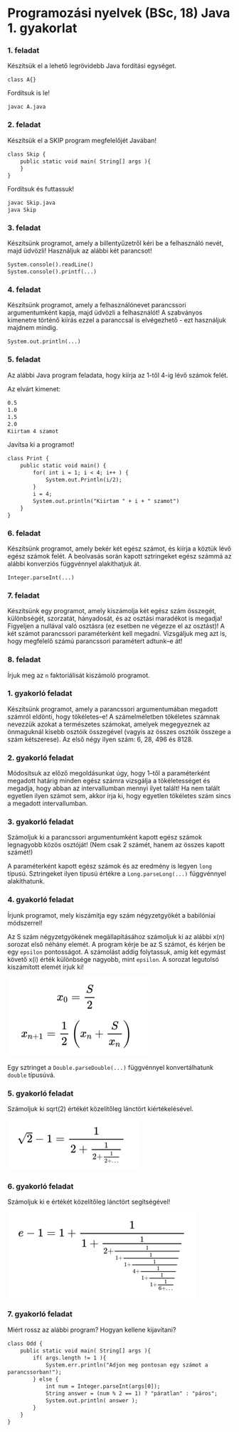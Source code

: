 # Programozási nyelvek (BSc, 18) Java 1. gyakorlat



### 1. feladat

Készítsük el a lehető legrövidebb Java fordítási egységet.

~~~{.java}
class A{}
~~~

Fordítsuk is le!

~~~
javac A.java
~~~

### 2. feladat

Készítsük el a SKIP program megfelelőjét Javában!

~~~{.java}
class Skip {
    public static void main( String[] args ){
    }
}
~~~

Fordítsuk és futtassuk!

~~~
javac Skip.java
java Skip
~~~

### 3. feladat

Készítsünk programot, amely a billentyűzetről kéri be a felhasználó nevét,
majd üdvözli! Használjuk az alábbi két parancsot!

~~~{.java}
System.console().readLine()
System.console().printf(...)
~~~

### 4. feladat

Készítsünk programot, amely a felhasználónevet parancssori argumentumként
kapja, majd üdvözli a felhasználót! A szabványos kimenetre történő kiírás
ezzel a paranccsal is elvégezhető - ezt használjuk majdnem mindig.

~~~{.java}
System.out.println(...)
~~~

### 5. feladat

Az alábbi Java program feladata, hogy kiírja az 1-től 4-ig lévő számok felét.

Az elvárt kimenet:
```
0.5
1.0
1.5
2.0
Kiirtam 4 szamot
```

Javítsa ki a programot!

~~~{.java}
class Print {
    public static void main() {
        for( int i = 1; i < 4; i++ ) {
            System.out.Println(i/2);
        }
        i = 4;
        System.out.println("Kiirtam " + i + " szamot")
    }
}
~~~

### 6. feladat

Készítsünk programot, amely bekér két egész számot, és kiírja a köztük lévő egész
számok felét. A beolvasás során kapott sztringeket egész számmá az alábbi konverziós
függvénnyel alakíthatjuk át.

~~~{.java}
Integer.parseInt(...)
~~~

### 7. feladat

Készítsünk egy programot, amely kiszámolja két egész szám összegét,
különbségét, szorzatát, hányadosát, és az osztási maradékot is megadja!
Figyeljen a nullával való osztásra (ez esetben ne végezze el az osztást)!
A két számot parancssori paraméterként kell megadni. Vizsgáljuk meg azt is,
hogy megfelelő számú parancssori paramétert adtunk–e át!

### 8. feladat

Írjuk meg az `n` faktoriálisát kiszámoló programot.


### 1. gyakorló feladat

Készítsünk programot, amely a parancssori argumentumában megadott
számról eldönti, hogy tökéletes–e! A számelméletben tökéletes számnak
nevezzük azokat a természetes számokat, amelyek megegyeznek az önmaguknál
kisebb osztóik összegével (vagyis az összes osztóik összege a szám kétszerese).
Az első négy ilyen szám: 6, 28, 496 és 8128.

### 2. gyakorló feladat

Módosítsuk az előző megoldásunkat úgy, hogy 1–től a paraméterként megadott
határig minden egész számra vizsgálja a tökéletességet és megadja, hogy abban az
intervallumban mennyi ilyet talált! Ha nem talált egyetlen ilyen számot sem,
akkor írja ki, hogy egyetlen tökéletes szám sincs a megadott intervallumban.

### 3. gyakorló feladat

Számoljuk ki a parancssori argumentumként kapott egész számok legnagyobb
közös osztóját! (Nem csak 2 számét, hanem az összes kapott számét!)

A paraméterként kapott egész számok és az eredmény is legyen `long` típusú.
Sztringeket ilyen típusú értékre a `Long.parseLong(...)` függvénnyel alakíthatunk.

### 4. gyakorló feladat

Írjunk programot, mely kiszámítja egy szám négyzetgyökét a babilóniai módszerrel!

Az S szám négyzetgyökének megállapításához számoljuk ki az alábbi x(n) sorozat első
néhány elemét. A program kérje be az S számot, és kérjen be egy `epsilon` pontosságot.
A számolást addig folytassuk, amíg két egymást követő x(i) érték különbsége nagyobb,
mint `epsilon`. A sorozat legutolsó kiszámított elemét írjuk ki!

![](resources/img/newton.png)

Egy sztringet a `Double.parseDouble(...)` függvénnyel konvertálhatunk `double` típusúvá.

### 5. gyakorló feladat

Számoljuk ki sqrt(2) értékét közelítőleg lánctört kiértékelésével.

![](resources/img/sqrt2.png)

### 6. gyakorló feladat

Számoljuk ki e értékét közelítőleg lánctört segítségével!

![](resources/img/e.png)

### 7. gyakorló feladat

Miért rossz az alábbi program? Hogyan kellene kijavítani?

~~~{.java}
class Odd {
    public static void main( String[] args ){
        if( args.length != 1 ){
            System.err.println("Adjon meg pontosan egy számot a parancssorban!");
        } else {
            int num = Integer.parseInt(args[0]);
            String answer = (num % 2 == 1) ? "páratlan" : "páros";
            System.out.println( answer );
        }
    }
}
~~~

